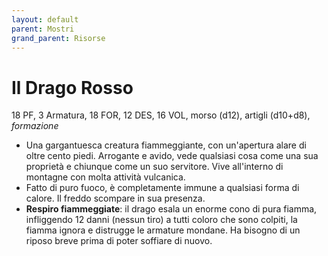 ```yaml
---
layout: default
parent: Mostri
grand_parent: Risorse
---
```


# Il Drago Rosso

18 PF, 3 Armatura, 18 FOR, 12 DES, 16 VOL, morso (d12), artigli (d10+d8), _formazione_ 

- Una gargantuesca creatura fiammeggiante, con un'apertura alare di oltre cento piedi. Arrogante e avido, vede qualsiasi cosa come una sua proprietà e chiunque come un suo servitore. Vive all'interno di montagne con molta attività vulcanica.
- Fatto di puro fuoco, è completamente immune a qualsiasi forma di calore. Il freddo scompare in sua presenza.
- **Respiro fiammeggiate**: il drago esala un enorme cono di pura fiamma, infliggendo 12 danni (nessun tiro) a tutti coloro che sono colpiti, la fiamma ignora e distrugge le armature mondane. Ha bisogno di un riposo breve prima di poter soffiare di nuovo.